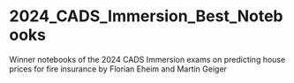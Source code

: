 # 2024_CADS_Immersion_Best_Notebooks
Winner notebooks of the 2024 CADS Immersion exams on predicting house prices for fire insurance
by Florian Eheim and Martin Geiger 
